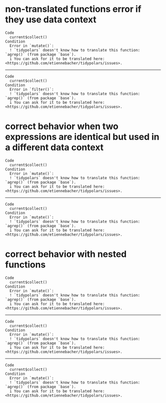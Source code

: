 # non-translated functions error if they use data context

    Code
      current$collect()
    Condition
      Error in `mutate()`:
      ! `tidypolars` doesn't know how to translate this function: `agrep()` (from package `base`).
      i You can ask for it to be translated here: <https://github.com/etiennebacher/tidypolars/issues>.

---

    Code
      current$collect()
    Condition
      Error in `filter()`:
      ! `tidypolars` doesn't know how to translate this function: `agrep()` (from package `base`).
      i You can ask for it to be translated here: <https://github.com/etiennebacher/tidypolars/issues>.

# correct behavior when two expressions are identical but used in a different data context

    Code
      current$collect()
    Condition
      Error in `mutate()`:
      ! `tidypolars` doesn't know how to translate this function: `agrep()` (from package `base`).
      i You can ask for it to be translated here: <https://github.com/etiennebacher/tidypolars/issues>.

---

    Code
      current$collect()
    Condition
      Error in `mutate()`:
      ! `tidypolars` doesn't know how to translate this function: `agrep()` (from package `base`).
      i You can ask for it to be translated here: <https://github.com/etiennebacher/tidypolars/issues>.

# correct behavior with nested functions

    Code
      current$collect()
    Condition
      Error in `mutate()`:
      ! `tidypolars` doesn't know how to translate this function: `agrep()` (from package `base`).
      i You can ask for it to be translated here: <https://github.com/etiennebacher/tidypolars/issues>.

---

    Code
      current$collect()
    Condition
      Error in `mutate()`:
      ! `tidypolars` doesn't know how to translate this function: `agrep()` (from package `base`).
      i You can ask for it to be translated here: <https://github.com/etiennebacher/tidypolars/issues>.

---

    Code
      current$collect()
    Condition
      Error in `mutate()`:
      ! `tidypolars` doesn't know how to translate this function: `agrep()` (from package `base`).
      i You can ask for it to be translated here: <https://github.com/etiennebacher/tidypolars/issues>.

